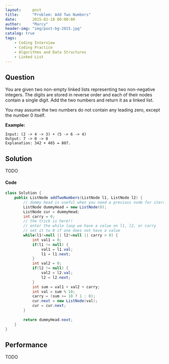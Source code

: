 ```yaml
---
layout:     post
title:      "Problem: Add Two Numbers"
date:       2015-02-18 00:00:00
author:     "Marcy"
header-img: "img/post-bg-2015.jpg"
catalog: true
tags:
    - Coding Interview
    - Coding Practice
    - Algorithms and Data Structures
    - Linked List
---
```


## Question

You are given two non-empty linked lists representing two non-negative integers. The digits are stored in reverse order and each of their nodes contain a single digit. Add the two numbers and return it as a linked list.

You may assume the two numbers do not contain any leading zero, except the number 0 itself.

**Example:**
```
Input: (2 -> 4 -> 3) + (5 -> 6 -> 4)
Output: 7 -> 0 -> 8
Explanation: 342 + 465 = 807.
```

## Solution
TODO

#### Code
```java
class Solution {
    public ListNode addTwoNumbers(ListNode l1, ListNode l2) {
        // dummy head is useful when you need a previous node for iteration
        ListNode dummyHead = new ListNode(0);
        ListNode cur = dummyHead;
        int carry = 0;
        // the trick is here!!
        // enter the while loop we have a value on l1, l2, or carry
        // set it to 0 if one does not have a value
        while(l1!=null || l2!=null || carry > 0) {
            int val1 = 0;
            if(l1 != null) {
                val1 = l1.val;
                l1 = l1.next;
            }
            int val2 = 0;
            if(l2 != null) {
                val2 = l2.val;
                l2 = l2.next;
            }
            int sum = val1 + val2 + carry;
            int val = sum % 10;
            carry = (sum >= 10 ? 1 : 0);
            cur.next = new ListNode(val);
            cur = cur.next;
        }
        
        return dummyHead.next;
    }
}
```

## Performance
TODO